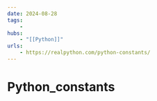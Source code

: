 ```yaml
---
date: 2024-08-28
tags:
    -
hubs:
    - "[[Python]]"
urls:
    - https://realpython.com/python-constants/
---
```


# Python_constants 

